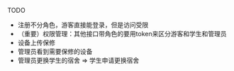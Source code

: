 TODO
- 注册不分角色，游客直接能登录，但是访问受限
- （重要）权限管理：其他接口带角色的要用token来区分游客和学生和管理员
- 设备上传保修
- 管理员看到需要保修的设备
- 管理员更换学生的宿舍 => 学生申请更换宿舍
